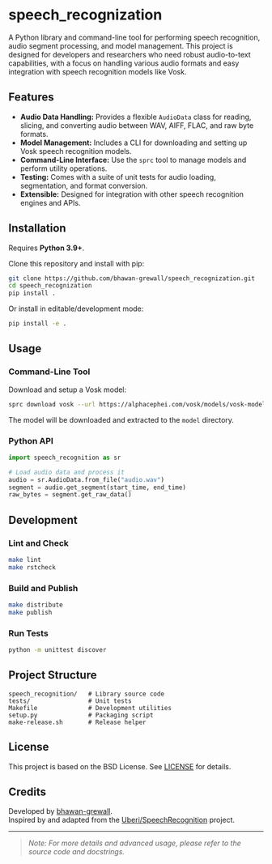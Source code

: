 # speech_recognization

A Python library and command-line tool for performing speech recognition, audio segment processing, and model management. This project is designed for developers and researchers who need robust audio-to-text capabilities, with a focus on handling various audio formats and easy integration with speech recognition models like Vosk.

## Features

- **Audio Data Handling:** Provides a flexible `AudioData` class for reading, slicing, and converting audio between WAV, AIFF, FLAC, and raw byte formats.
- **Model Management:** Includes a CLI for downloading and setting up Vosk speech recognition models.
- **Command-Line Interface:** Use the `sprc` tool to manage models and perform utility operations.
- **Testing:** Comes with a suite of unit tests for audio loading, segmentation, and format conversion.
- **Extensible:** Designed for integration with other speech recognition engines and APIs.

## Installation

Requires **Python 3.9+**.

Clone this repository and install with pip:

```bash
git clone https://github.com/bhawan-grewall/speech_recognization.git
cd speech_recognization
pip install .
```

Or install in editable/development mode:

```bash
pip install -e .
```

## Usage

### Command-Line Tool

Download and setup a Vosk model:

```bash
sprc download vosk --url https://alphacephei.com/vosk/models/vosk-model-small-en-us-0.15.zip --dir model
```

The model will be downloaded and extracted to the `model` directory.

### Python API

```python
import speech_recognition as sr

# Load audio data and process it
audio = sr.AudioData.from_file("audio.wav")
segment = audio.get_segment(start_time, end_time)
raw_bytes = segment.get_raw_data()
```

## Development

### Lint and Check

```bash
make lint
make rstcheck
```

### Build and Publish

```bash
make distribute
make publish
```

### Run Tests

```bash
python -m unittest discover
```

## Project Structure

```
speech_recognition/   # Library source code
tests/                # Unit tests
Makefile              # Development utilities
setup.py              # Packaging script
make-release.sh       # Release helper
```

## License

This project is based on the BSD License. See [LICENSE](LICENSE) for details.

## Credits

Developed by [bhawan-grewall](https://github.com/bhawan-grewall).  
Inspired by and adapted from the [Uberi/SpeechRecognition](https://github.com/Uberi/speech_recognition) project.

---

> _Note: For more details and advanced usage, please refer to the source code and docstrings._

